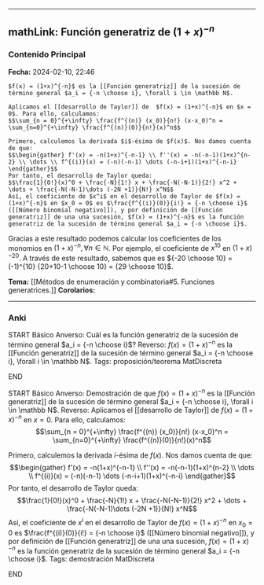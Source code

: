 
---
mathLink: Función generatriz de $(1+x)^{-n}$
---
### Contenido Principal

**Fecha:** 2024-02-10, 22:46

```ad-proposition
$f(x) = (1+x)^{-n}$ es la [[Función generatriz]] de la sucesión de término general $a_i = {-n \choose i}, \forall i \in \mathbb N$.
```


```ad-proof
Aplicamos el [[desarrollo de Taylor]] de  $f(x) = (1+x)^{-n}$ en $x = 0$. Para ello, calculamos:
$$\sum_{n = 0}^{+\infty} \frac{f^{(n)} (x_0)}{n!} (x-x_0)^n = \sum_{n=0}^{+\infty} \frac{f^{(n)}(0)}{n!}(x)^n$$

Primero, calculemos la derivada $i$-ésima de $f(x)$. Nos damos cuenta de que:
$$\begin{gather} f'(x) = -n(1+x)^{-n-1} \\ f''(x) = -n(-n-1)(1+x)^{n-2} \\ \dots \\ f^{(i)}(x) = (-n)(-n-1) \dots (-n-i+1)(1+x)^{-n-i} \end{gather}$$
Por tanto, el desarrollo de Taylor queda:
$$\frac{1}{0!}(x)^0 + \frac{-N}{1!} x + \frac{-N(-N-1)}{2!} x^2 + \dots + \frac{-N(-N-1)\dots (-2N +1)}{N!} x^N$$
Así, el coeficiente de $x^i$ en el desarrollo de Taylor de $f(x) = (1+x)^{-n}$ en $x_0 = 0$ es $\frac{f^{(i)}(0)}{i!} = {-n \choose i}$ ([[Número binomial negativo]]), y por definición de [[Función generatriz]] de una una sucesión, $f(x) = (1+x)^{-n}$ es la función generatriz de la sucesión de término general $a_i = {-n \choose i}$.
```

Gracias a este resultado podemos calcular los coeficientes de los monomios en $(1+x)^{-n}, \forall n \in \mathbb N$. Por ejemplo, el coeficiente de $x^{10}$ en $(1+x)^{-20}$. A través de este resultado, sabemos que es ${-20 \choose 10} = (-1)^{10} {20+10-1 \choose 10} = {29 \choose 10}$.

**Tema:** [[Métodos de enumeración y combinatoria#5. Funciones generatrices.]]
**Corolarios:**

---
### Anki

START
Básico
Anverso: Cuál es la función generatriz de la sucesión de término general $a_i = {-n \choose i}$?
Reverso: $f(x) = (1+x)^{-n}$ es la [[Función generatriz]] de la sucesión de término general $a_i = {-n \choose i}, \forall i \in \mathbb N$.
Tags: proposición/teorema MatDiscreta
<!--ID: 1707764224946-->
END

START
Básico
Anverso: Demostración de que $f(x) = (1+x)^{-n}$ es la [[Función generatriz]] de la sucesión de término general $a_i = {-n \choose i}, \forall i \in \mathbb N$.
Reverso: Aplicamos el [[desarrollo de Taylor]] de  $f(x) = (1+x)^{-n}$ en $x = 0$. Para ello, calculamos:
$$\sum_{n = 0}^{+\infty} \frac{f^{(n)} (x_0)}{n!} (x-x_0)^n = \sum_{n=0}^{+\infty} \frac{f^{(n)}(0)}{n!}(x)^n$$

Primero, calculemos la derivada $i$-ésima de $f(x)$. Nos damos cuenta de que:
$$\begin{gather} f'(x) = -n(1+x)^{-n-1} \\ f''(x) = -n(-n-1)(1+x)^{n-2} \\ \dots \\ f^{(i)}(x) = (-n)(-n-1) \dots (-n-i+1)(1+x)^{-n-i} \end{gather}$$
Por tanto, el desarrollo de Taylor queda:
$$\frac{1}{0!}(x)^0 + \frac{-N}{1!} x + \frac{-N(-N-1)}{2!} x^2 + \dots + \frac{-N(-N-1)\dots (-2N +1)}{N!} x^N$$
Así, el coeficiente de $x^i$ en el desarrollo de Taylor de $f(x) = (1+x)^{-n}$ en $x_0 = 0$ es $\frac{f^{(i)}(0)}{i!} = {-n \choose i}$ ([[Número binomial negativo]]), y por definición de [[Función generatriz]] de una una sucesión, $f(x) = (1+x)^{-n}$ es la función generatriz de la sucesión de término general $a_i = {-n \choose i}$.
Tags: demostración MatDiscreta
<!--ID: 1707764224957-->
END